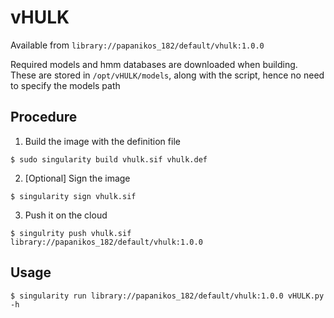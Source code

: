 # vHULK 

Available from `library://papanikos_182/default/vhulk:1.0.0`

Required models and hmm databases are downloaded when building.
These are stored in `/opt/vHULK/models`, along with the script, hence no need 
to specify the models path

## Procedure

1. Build the image with the definition file
```
$ sudo singularity build vhulk.sif vhulk.def
```

2. [Optional] Sign the image
```
$ singularity sign vhulk.sif
```

3. Push it on the cloud
```
$ singulrity push vhulk.sif library://papanikos_182/default/vhulk:1.0.0
```

## Usage

```
$ singularity run library://papanikos_182/default/vhulk:1.0.0 vHULK.py -h
```
